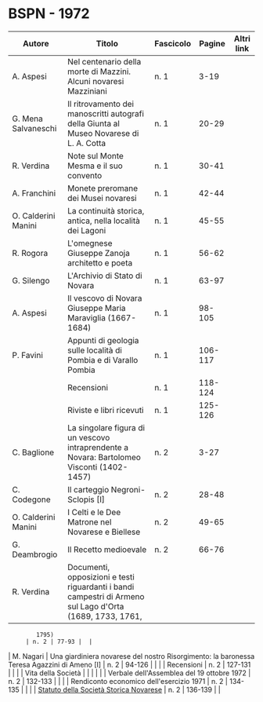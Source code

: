 # BSPN - 1972

| Autore              | Titolo                                                                                                    | Fascicolo | Pagine  | Altri link |
|---------------------|-----------------------------------------------------------------------------------------------------------|-----------|---------|------------|
| A. Aspesi           | Nel centenario della morte di Mazzini. Alcuni novaresi Mazziniani                                         | n. 1      | 3-19    |            |
| G. Mena Salvaneschi | Il ritrovamento dei manoscritti autografi della Giunta al Museo Novarese di L. A. Cotta                   | n. 1      | 20-29   |            |
| R. Verdina          | Note sul Monte Mesma e il suo convento                                                                    | n. 1      | 30-41   |            |
| A. Franchini        | Monete preromane dei Musei novaresi                                                                       | n. 1      | 42-44   |            |
| O. Calderini Manini | La continuità storica, antica, nella località dei Lagoni                                                  | n. 1      | 45-55   |            |
| R. Rogora           | L'omegnese Giuseppe Zanoja architetto e poeta                                                             | n. 1      | 56-62   |            |
| G. Silengo          | L'Archivio di Stato di Novara                                                                             | n. 1      | 63-97   |            |
| A. Aspesi           | Il vescovo di Novara Giuseppe Maria Maraviglia (1667-1684)                                                | n. 1      | 98-105  |            |
| P. Favini           | Appunti di geologia sulle località di Pombia e di Varallo Pombia                                          | n. 1      | 106-117 |            |
|                     | Recensioni                                                                                                | n. 1      | 118-124 |            |
|                     | Riviste e libri ricevuti                                                                                  | n. 1      | 125-126 |            |
| C. Baglione         | La singolare figura di un vescovo intraprendente a Novara: Bartolomeo Visconti (1402-1457)                | n. 2      | 3-27    |            |
| C. Codegone         | Il carteggio Negroni-Sclopis [I]                                                                          | n. 2      | 28-48   |            |
| O. Calderini Manini | I Celti e le Dee Matrone nel Novarese e Biellese                                                          | n. 2      | 49-65   |            |
| G. Deambrogio       | Il Recetto medioevale                                                                                     | n. 2      | 66-76   |            |
| R. Verdina          | Documenti, opposizioni e testi riguardanti i bandi campestri di Armeno sul Lago d'Orta (1689, 1733, 1761, 

            1795)
         | n. 2 | 77-93 |  |

| M. Nagari | Una giardiniera novarese del nostro Risorgimento: la baronessa Teresa Agazzini di Ameno [I] | n. 2 | 94-126 | |
| | Recensioni | n. 2 | 127-131 | |
| | Vita della Società | | | |
| | Verbale dell'Assemblea del 19 ottobre 1972 | n. 2 | 132-133 | |
| | Rendiconto economico dell'esercizio 1971 | n. 2 | 134-135 | |
| | [Statuto della Società Storica Novarese](http://www.ssno.it/SSN/ssn_stat.html) | n. 2 | 136-139 | |


